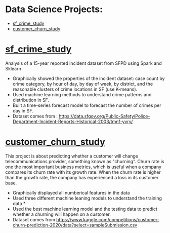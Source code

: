 # Data Science Projects:
* [sf_crime_study](#sf_crime_study)
* [customer_churn_study](#customer_churn_study)

# [sf_crime_study](https://github.com/VivianMaiqy/Data_Science_Projects/blob/main/sf_crime_study.ipynb)
Analysis of a 15-year reported incident dataset from SFPD using Spark and Sklearn
  - Graphically showed the properties of the incident dataset: case count by crime category, by hour of day, by day of week, by district, and the reasonable clusters of crime locations in SF (use K-means).
  - Used machine learning methods to understand crime patterns and distribution in SF.
  - Built a time-series forecast model to forecast the number of crimes per day in SF. 
  - Dataset comes from : https://data.sfgov.org/Public-Safety/Police-Department-Incident-Reports-Historical-2003/tmnf-yvry/

# [customer_churn_study](https://github.com/VivianMaiqy/Data_Science_Projects/blob/main/customer_churn_study.ipynb)
This project is about predicting whether a customer will change telecommunications provider, something known as "churning". Churn rate is one the most important business metrics, which is useful when a company compares its churn rate with its growth rate. When the churn rate is higher than the growth rate, the company has experienced a loss in its customer base.
  - Graphically displayed all numberical features in the data
  - Used three different machine leaning models to understand the training data
    * 
  - Used the best machine learning model and the testing data to predict whether a churning will happen on a customer. 
  - Dataset comes from https://www.kaggle.com/competitions/customer-churn-prediction-2020/data?select=sampleSubmission.csv
